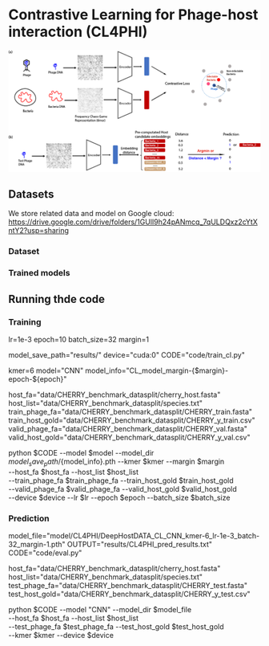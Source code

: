 # Contrastive Learning for Phage-host interaction (CL4PHI)

![](figure/pipeline.png)


## Datasets

We store related data and model on Google cloud:
https://drive.google.com/drive/folders/1GUlI9h24pANmcq_7qULDQxz2cYtXntY2?usp=sharing

### Dataset

### Trained models



## Running thde code
### Training

lr=1e-3
epoch=10
batch_size=32
margin=1

model_save_path="results/"
device="cuda:0"
CODE="code/train_cl.py"

kmer=6
model="CNN"
model_info="CL_model_margin-{$margin}-epoch-${epoch}"

host_fa="data/CHERRY_benchmark_datasplit/cherry_host.fasta"
host_list="data/CHERRY_benchmark_datasplit/species.txt"
train_phage_fa="data/CHERRY_benchmark_datasplit/CHERRY_train.fasta"
train_host_gold="data/CHERRY_benchmark_datasplit/CHERRY_y_train.csv"
valid_phage_fa="data/CHERRY_benchmark_datasplit/CHERRY_val.fasta"
valid_host_gold="data/CHERRY_benchmark_datasplit/CHERRY_y_val.csv"

python $CODE --model $model --model_dir $model_save_path/${model_info}.pth --kmer $kmer --margin $margin \
	--host_fa $host_fa --host_list $host_list \
	--train_phage_fa $train_phage_fa  --train_host_gold $train_host_gold \
	--valid_phage_fa $valid_phage_fa  --valid_host_gold  $valid_host_gold \
	--device $device --lr $lr --epoch $epoch --batch_size $batch_size 



### Prediction

model_file="model/CL4PHI/DeepHostDATA_CL_CNN_kmer-6_lr-1e-3_batch-32_margin-1.pth"
OUTPUT="results/CL4PHI_pred_results.txt"
CODE="code/eval.py"

host_fa="data/CHERRY_benchmark_datasplit/cherry_host.fasta"
host_list="data/CHERRY_benchmark_datasplit/species.txt"
test_phage_fa="data/CHERRY_benchmark_datasplit/CHERRY_test.fasta"
test_host_gold="data/CHERRY_benchmark_datasplit/CHERRY_y_test.csv"

python $CODE --model "CNN" --model_dir $model_file \
 --host_fa $host_fa --host_list $host_list \
 --test_phage_fa $test_phage_fa  --test_host_gold  $test_host_gold \
 --kmer $kmer --device $device 




